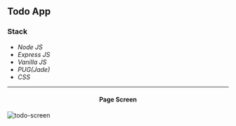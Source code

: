 ## Todo App

### Stack

- _Node JS_
- _Express JS_
- _Vanilla JS_
- _PUG(Jade)_
- _CSS_

---

<h4 align="center">Page Screen</h4>

![todo-screen](https://user-images.githubusercontent.com/49588841/96352091-ba9d1c80-10d1-11eb-982b-8cfb22dd6dae.png)
